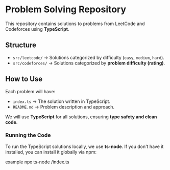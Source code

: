 # Problem Solving Repository

This repository contains solutions to problems from LeetCode and Codeforces using **TypeScript**.

## Structure

- `src/leetcode/` → Solutions categorized by difficulty (`easy`, `medium`, `hard`).
- `src/codeforces/` → Solutions categorized by **problem difficulty (rating)**.

## How to Use

Each problem will have:

- `index.ts` → The solution written in TypeScript.
- `README.md` → Problem description and approach.

We will use **TypeScript** for all solutions, ensuring **type safety and clean code**.

### Running the Code

To run the TypeScript solutions locally, we use **ts-node**. If you don't have it installed, you can install it globally via npm:

example
npx ts-node <file-path>/index.ts
